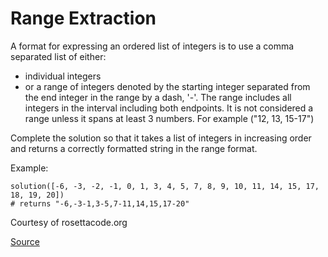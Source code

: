 # Range Extraction

A format for expressing an ordered list of integers is to use a comma
separated list of either:

*   individual integers
*   or a range of integers denoted by the starting integer separated
    from the end integer in the range by a dash, '-'. The range includes
    all integers in the interval including both endpoints. It is not
    considered a range unless it spans at least 3 numbers. For example
    ("12, 13, 15-17")

Complete the solution so that it takes a list of integers in increasing order
and returns a correctly formatted string in the range format.

Example:

```text
solution([-6, -3, -2, -1, 0, 1, 3, 4, 5, 7, 8, 9, 10, 11, 14, 15, 17, 18, 19, 20])
# returns "-6,-3-1,3-5,7-11,14,15,17-20"
```

Courtesy of rosettacode.org

[Source](https://www.codewars.com/kata/51ba717bb08c1cd60f00002f)